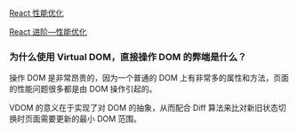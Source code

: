 [React 性能优化](https://segmentfault.com/a/1190000006254212)

[React 进阶—性能优化](https://segmentfault.com/a/1190000008925295)

### 为什么使用 Virtual DOM，直接操作 DOM 的弊端是什么？

操作 DOM 是非常昂贵的，因为一个普通的 DOM 上有非常多的属性和方法，页面的性能问题很多都是由 DOM 操作引起的。

VDOM 的意义在于实现了对 DOM 的抽象，从而配合 Diff 算法来比对新旧状态切换时页面需要更新的最小 DOM 范围。
